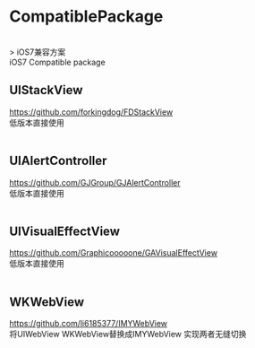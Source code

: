 # CompatiblePackage
</br>
> iOS7兼容方案 </br>
iOS7 Compatible package


## UIStackView
https://github.com/forkingdog/FDStackView</br>
低版本直接使用
</br></br>
## UIAlertController 
https://github.com/GJGroup/GJAlertController</br>
低版本直接使用
</br></br>
## UIVisualEffectView   
https://github.com/Graphicooooone/GAVisualEffectView</br>
低版本直接使用
</br></br>
## WKWebView   
https://github.com/li6185377/IMYWebView</br>
将UIWebView WKWebView替换成IMYWebView 实现两者无缝切换
